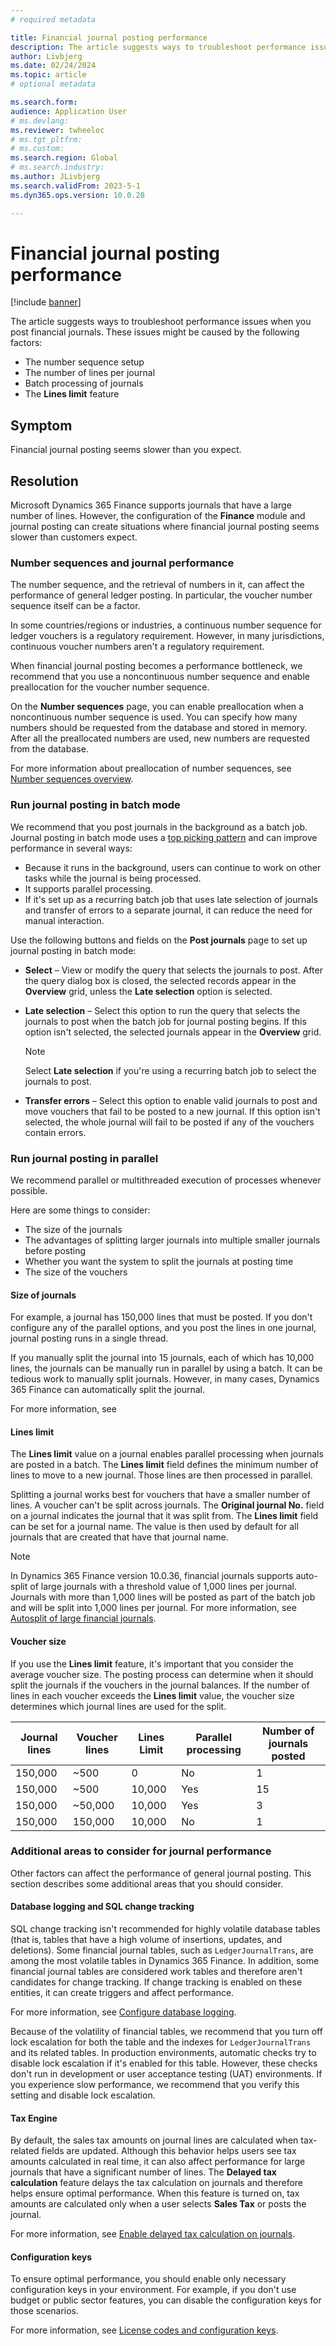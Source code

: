 ```yaml
---
# required metadata

title: Financial journal posting performance 
description: The article suggests ways to troubleshoot performance issues when you post financial journals. For example, you can adjust the number sequence setup and limit journal lines.
author: Livbjerg
ms.date: 02/24/2024
ms.topic: article
# optional metadata

ms.search.form: 
audience: Application User
# ms.devlang: 
ms.reviewer: twheeloc
# ms.tgt_pltfrm: 
# ms.custom: 
ms.search.region: Global 
# ms.search.industry: 
ms.author: JLivbjerg
ms.search.validFrom: 2023-5-1
ms.dyn365.ops.version: 10.0.28

---
```


# Financial journal posting performance

[!include [banner](../includes/banner.md)]

The article suggests ways to troubleshoot performance issues when you post financial journals. These issues might be caused by the following factors:

- The number sequence setup
- The number of lines per journal
- Batch processing of journals
- The **Lines limit** feature

## Symptom

Financial journal posting seems slower than you expect.

## Resolution

Microsoft Dynamics 365 Finance supports journals that have a large number of lines. However, the configuration of the **Finance** module and journal posting can create situations where financial journal posting seems slower than customers expect.

### Number sequences and journal performance

The number sequence, and the retrieval of numbers in it, can affect the performance of general ledger posting. In particular, the voucher number sequence itself can be a factor.

In some countries/regions or industries, a continuous number sequence for ledger vouchers is a regulatory requirement. However, in many jurisdictions, continuous voucher numbers aren't a regulatory requirement.

When financial journal posting becomes a performance bottleneck, we recommend that you use a noncontinuous number sequence and enable preallocation for the voucher number sequence.

On the **Number sequences** page, you can enable preallocation when a noncontinuous number sequence is used. You can specify how many numbers should be requested from the database and stored in memory. After all the preallocated numbers are used, new numbers are requested from the database.

For more information about preallocation of number sequences, see [Number sequences overview](../../fin-ops-core/fin-ops/organization-administration/number-sequence-overview.md?context=/dynamics365/context/finance).

### Run journal posting in batch mode

We recommend that you post journals in the background as a batch job. Journal posting in batch mode uses a [top picking pattern](../../fin-ops-core/dev-itpro/perf-test/batch-para-multi-thread.md) and can improve performance in several ways:

- Because it runs in the background, users can continue to work on other tasks while the journal is being processed.
- It supports parallel processing.
- If it's set up as a recurring batch job that uses late selection of journals and transfer of errors to a separate journal, it can reduce the need for manual interaction.

Use the following buttons and fields on the **Post journals** page to set up journal posting in batch mode:

- **Select** – View or modify the query that selects the journals to post. After the query dialog box is closed, the selected records appear in the **Overview** grid, unless the **Late selection** option is selected.
- **Late selection** – Select this option to run the query that selects the journals to post when the batch job for journal posting begins. If this option isn't selected, the selected journals appear in the **Overview** grid.

    > [!NOTE]
    > Select **Late selection** if you're using a recurring batch job to select the journals to post.

- **Transfer errors** – Select this option to enable valid journals to post and move vouchers that fail to be posted to a new journal. If this option isn't selected, the whole journal will fail to be posted if any of the vouchers contain errors.

### Run journal posting in parallel

We recommend parallel or multithreaded execution of processes whenever possible.

Here are some things to consider:

- The size of the journals
- The advantages of splitting larger journals into multiple smaller journals before posting
- Whether you want the system to split the journals at posting time
- The size of the vouchers

#### Size of journals

For example, a journal has 150,000 lines that must be posted. If you don't configure any of the parallel options, and you post the lines in one journal, journal posting runs in a single thread.

If you manually split the journal into 15 journals, each of which has 10,000 lines, the journals can be manually run in parallel by using a batch. It can be tedious work to manually split journals. However, in many cases, Dynamics 365 Finance can automatically split the journal.

For more information, see 

#### Lines limit

The **Lines limit** value on a journal enables parallel processing when journals are posted in a batch. The **Lines limit** field defines the minimum number of lines to move to a new journal. Those lines are then processed in parallel.

Splitting a journal works best for vouchers that have a smaller number of lines. A voucher can't be split across journals. The **Original journal No.** field on a journal indicates the journal that it was split from. The **Lines limit** field can be set for a journal name. The value is then used by default for all journals that are created that have that journal name.

> [!NOTE]
> In Dynamics 365 Finance version 10.0.36, financial journals supports auto-split of large journals with a threshold value of 1,000 lines per journal. Journals with more than 1,000 lines will be posted as part of the batch job and will be split into 1,000 lines per journal. For more information, see [Autosplit of large financial journals](auto-split-journal.md).   

#### Voucher size

If you use the **Lines limit** feature, it's important that you consider the average voucher size. The posting process can determine when it should split the journals if the vouchers in the journal balances. If the number of lines in each voucher exceeds the **Lines limit** value, the voucher size determines which journal lines are used for the split.

| Journal lines | Voucher lines | Lines Limit | Parallel processing | Number of journals posted |
|---------------|---------------|-------------|---------------------|---------------------------|
| 150,000       | ~500          | 0           | No                  | 1                         |
| 150,000       | ~500          | 10,000      | Yes                 | 15                        |
| 150,000       | ~50,000       | 10,000      | Yes                 | 3                         |
| 150,000       | 150,000       | 10,000      | No                  | 1                         |

### Additional areas to consider for journal performance

Other factors can affect the performance of general journal posting. This section describes some additional areas that you should consider.

#### Database logging and SQL change tracking

SQL change tracking isn't recommended for highly volatile database tables (that is, tables that have a high volume of insertions, updates, and deletions). Some financial journal tables, such as `LedgerJournalTrans`, are among the most volatile tables in Dynamics 365 Finance. In addition, some financial journal tables are considered work tables and therefore aren't candidates for change tracking. If change tracking is enabled on these entities, it can create triggers and affect performance.

For more information, see [Configure database logging](../../fin-ops-core/dev-itpro/sysadmin/configure-manage-database-log.md).

Because of the volatility of financial tables, we recommend that you turn off lock escalation for both the table and the indexes for `LedgerJournalTrans` and its related tables. In production environments, automatic checks try to disable lock escalation if it's enabled for this table. However, these checks don't run in development or user acceptance testing (UAT) environments. If you experience slow performance, we recommend that you verify this setting and disable lock escalation.

#### Tax Engine

By default, the sales tax amounts on journal lines are calculated when tax-related fields are updated. Although this behavior helps users see tax amounts calculated in real time, it can also affect performance for large journals that have a significant number of lines. The **Delayed tax calculation** feature delays the tax calculation on journals and therefore helps ensure optimal performance. When this feature is turned on, tax amounts are calculated only when a user selects **Sales Tax** or posts the journal.

For more information, see [Enable delayed tax calculation on journals](../../finance/general-ledger/enable-delayed-tax-calculation.md).

#### Configuration keys

To ensure optimal performance, you should enable only necessary configuration keys in your environment. For example, if you don't use budget or public sector features, you can disable the configuration keys for those scenarios.

For more information, see [License codes and configuration keys](../../fin-ops-core/dev-itpro/sysadmin/license-codes-configuration-keys-report.md).
